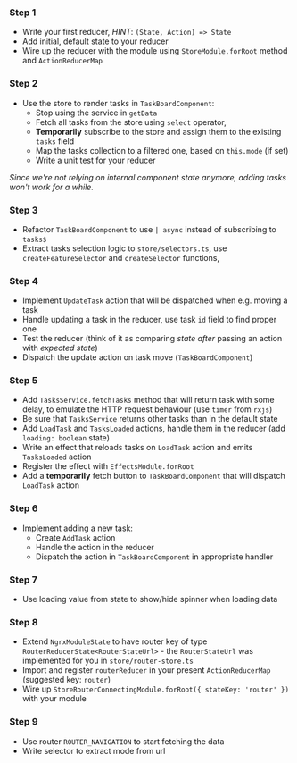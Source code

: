 ### Step 1

* Write your first reducer, _HINT_: `(State, Action) => State`
* Add initial, default state to your reducer 
* Wire up the reducer with the module using `StoreModule.forRoot` method and `ActionReducerMap`

### Step 2
* Use the store to render tasks in `TaskBoardComponent`:
  * Stop using the service in `getData`
  * Fetch all tasks from the store using `select` operator,
  * **Temporarily** subscribe to the store and assign them to the existing `tasks` field
  * Map the tasks collection to a filtered one, based on `this.mode` (if set)
  * Write a unit test for your reducer
  
_Since we're not relying on internal component state anymore, adding tasks won't work for a while._

### Step 3

* Refactor `TaskBoardComponent` to use `| async` instead of subscribing to `tasks$`
* Extract tasks selection logic to `store/selectors.ts`, use `createFeatureSelector` and `createSelector` functions,

### Step 4

* Implement `UpdateTask` action that will be dispatched when e.g. moving a task
* Handle updating a task in the reducer, use task `id` field to find proper one 
* Test the reducer (think of it as comparing _state after_ passing an action with _expected state_)
* Dispatch the update action on task move (`TaskBoardComponent`)

### Step 5

* Add `TasksService.fetchTasks` method that will return task with some delay, to emulate the HTTP request behaviour (use `timer` from `rxjs`)
* Be sure that `TasksService` returns other tasks than in the default state
* Add `LoadTask` and `TasksLoaded` actions, handle them in the reducer (add `loading: boolean` state)
* Write an effect that reloads tasks on `LoadTask` action and emits `TasksLoaded` action 
* Register the effect with `EffectsModule.forRoot`
* Add a **temporarily** fetch button to `TaskBoardComponent` that will dispatch `LoadTask` action


### Step 6

* Implement adding a new task: 
  * Create `AddTask` action
  * Handle the action in the reducer
  * Dispatch the action in `TaskBoardComponent` in appropriate handler


### Step 7

* Use loading value from state to show/hide spinner when loading data

### Step 8

* Extend `NgrxModuleState` to have router key of type `RouterReducerState<RouterStateUrl>` - the `RouterStateUrl` was implemented for you in `store/router-store.ts`
* Import and register `routerReducer` in your present `ActionReducerMap` (suggested key: `router`)
* Wire up `StoreRouterConnectingModule.forRoot({ stateKey: 'router' })` with your module
 
### Step 9

* Use router `ROUTER_NAVIGATION` to start fetching the data
* Write selector to extract mode from url
